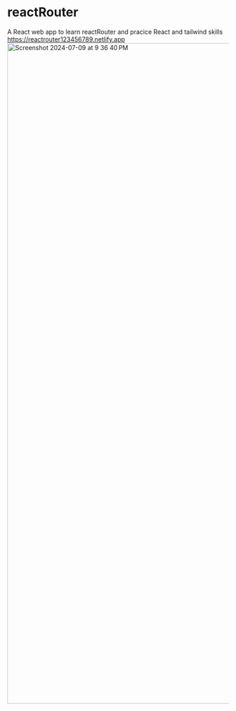 # reactRouter
A React web app to learn reactRouter and pracice React and tailwind skills
<br>
https://reactrouter123456789.netlify.app
<img width="1500" alt="Screenshot 2024-07-09 at 9 36 40 PM" src="https://github.com/joyal-jij0/reactRouter/assets/109350246/c1cd4bb7-d81d-4baf-abae-b1d397380b12">
